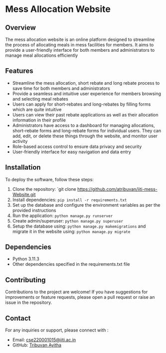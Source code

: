 # Mess Allocation Website

## Overview
The mess allocation website is an online platform designed to streamline the process of allocating meals in mess facilities for members. It aims to provide a user-friendly interface for both members and administrators to manage meal allocations efficiently

## Features
- Streamline the mess allocation, short rebate and long rebate process to save time for both members and administrators
- Provide a seamless and intuitive user experience for members browsing and selecting meal rebates
- Users can apply for short-rebates and long-rebates by filling forms which are quite intuitive
- Users can view their past rebate applications as well as their allocation information in their profile
- Administrators have access to a dashboard for managing allocations, short-rebate forms and long-rebate forms for individual users. They can add, edit, or delete these things through the website, and monitor user activity 
- Role-based access control to ensure data privacy and security
- User-friendly interface for easy navigation and data entry

## Installation
To deploy the software, follow these steps:

1. Clone the repository: `git clone https://github.com/atribuvan/iiti-mess-Website.git
2. Install dependencies: `pip install -r requirements.txt`
3. Set up the database and configure the environment variables as per the provided instructions
4. Run the application: `python manage.py runserver`
5. Create admin/superuser: `python manage.py superuser`
6. Setup the database using: `python manage.py makemigrations` and migrate it in the website using: `python manage.py migrate` 

## Dependencies
- Python 3.11.3
- Other dependencies specified in the requirements.txt file

<!-- ## Documentation
- Here is the [Documentation](https://1drv.ms/w/s!Amd1wyLTMfRdhnaWVyEFGFfLGyJG?e=Fz5zaj) of the software(not finished yet, but working on it) -->

## Contributing
Contributions to the project are welcome! If you have suggestions for improvements or feature requests, please open a pull request or raise an issue in the repository.

## Contact
For any inquiries or support, please connect with :
- Email: cse220001015@iiti.ac.in
- GitHub: [Tribuvan Ayitha](https://github.com/atribuvan)
